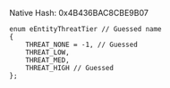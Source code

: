 Native Hash: 0x4B436BAC8CBE9B07

```
enum eEntityThreatTier // Guessed name
{
	THREAT_NONE = -1, // Guessed
	THREAT_LOW,
	THREAT_MED,
	THREAT_HIGH // Guessed
};
```